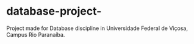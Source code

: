# database-project-
Project made for Database discipline in Universidade Federal de Viçosa, Campus Rio Paranaíba.
